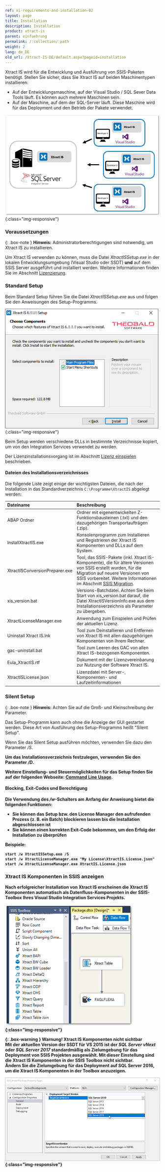 ```yaml
---
ref: xi-requirements-and-installation-02
layout: page
title: Installation
description: Installation
product: xtract-is
parent: einfuehrung
permalink: /:collection/:path
weight: 2
lang: de_DE
old_url: /Xtract-IS-DE/default.aspx?pageid=installation
---
```

Xtract IS wird für die Entwicklung und Ausführung von SSIS-Paketen benötigt. 
Stellen Sie sicher, dass Sie Xtract IS auf beiden Maschinentypen installieren:
- Auf der Entwicklungsmaschine, auf der Visual Studio / SQL Sever Data Tools läuft. Es können auch mehrere Maschinen sein.
- Auf der Maschine, auf dem der SQL-Server läuft. Diese Maschine wird für das Deployment und den Betrieb der Pakete verwendet.


![xis_client_server_generell](/img/content/xis/client_server_architektur_xis_generell.png){:class="img-responsive"}


### Voraussetzungen

{: .box-note }
**Hinweis:** Administratorberechtigungen sind notwendig, um Xtract IS zu installieren.

Um Xtract IS verwenden zu können, muss die Datei  *XtractISSetup.exe* in der lokalen Entwicklungsumgebung (Visual Studio oder SSDT)
**und** auf dem  SSIS Server ausgeführt und installiert werden. Weitere Informationen finden Sie im Abschnitt [Lizenzierung](./lizenz-einspielen).

### Standard Setup

Beim Standard Setup führen Sie die Datei *XtractISSetup.exe* aus und folgen Sie den Anweisungen des Setup-Programms. 

![XIS_Setup](/img/content/xis/xis_setup-exe.png){:class="img-responsive"}

Beim Setup werden verschiedene DLLs in bestimmte Verzeichnisse kopiert, um von den Integration Services verwendet zu werden. <br>

Der Lizenzinstallationsvorgang ist im Abschnitt [Lizenz einspielen](./lizenz-einspielen#installation-der-xtract-is-lizenz---xtractislicensejson) beschrieben.

#### Dateien des Installationsverzeichnisses

Die folgende Liste zeigt einige der wichtigsten Dateien, die nach der Installation in das Standardverzeichnis ``C:\Programme\XtractIS`` abgelegt werden:

|Dateiname | Beschreibung |
|:----|:---|
| ABAP Ordner | Ordner mit eigenentwickelten Z-Funktionsbausteinen (.txt) und den dazugehörigen Transportaufträgen (.zip).|
| InstallXtractIS.exe | Konsolenprogramm zum Installieren und Registrieren der Xtract IS Komponenten und DLLs auf dem System.|
| XtractISConversionPreparer.exe | Tool, das SSIS-Pakete (inkl. Xtract IS-Komponente), die für ältere Versionen von SSIS erstellt wurden, für die Migration auf neuere Versionen von SSIS vorbereitet. Weitere Informationen im Abschnitt [SSIS Migration](./ssis-migration).|
|xis_version.bat | Versions-Batchdatei. Achten Sie beim Start von xis_version.bat darauf, die Datei XtractISVersionInfo.exe aus dem Installationsverzeichnis als Parameter zu übergeben.|
| XtractLicenseManager.exe | Anwendung zum Einspielen und Prüfen der aktuellen Lizenz. |
|Uninstall Xtract IS.lnk| Tool zum Deinstallieren und Entfernen von Xtract IS mit allen dazugehörigen Komponenten von Ihrem Rechner. |
| gac-uninstall.bat | Tool zum Leeren des GAC von allen Xtract IS-bezogenen Komponenten.|
| Eula_XtractIS.rtf | Dokument mit der Lizenzvereinbarung zur Nutzung der Software Xtract IS.|
|XtractISLicense.json| Lizenzdatei mit Server-, Komponenten-  und Laufzeitinformationen|

### Silent Setup

{: .box-note }
**Hinweis:** Achten Sie auf die Groß- und Kleinschreibung der Parameter. 

Das Setup-Programm kann auch ohne die Anzeige der GUI gestartet werden. Diese Art von Ausführung des Setup-Programms heißt "Silent Setup". 

Wenn Sie das Silent Setup ausführen möchten, verwenden Sie dazu den Parameter */S*. <b>

Um das Installationsverzeichnis festzulegen, verwenden Sie den Parameter */D*.  

Weitere Einstellung- und Steuermöglichkeiten für das Setup finden Sie auf der folgenden Webseite: [Command Line Usage](http://nsis.sourceforge.net/Docs/Chapter3.html#3.2.1).


#### Blocking, Exit-Codes und Berechtigung

Die Verwendung des */w*-Schalters am Anfang der Anweisung bietet die folgenden Funktionen:

- Sie können das Setup bzw. den License Manager den aufrufenden Prozess (z. B. ein Batch) blockieren lassen bis die Installation abgeschlossen ist
- Sie können einen korrekten Exit-Code bekommen, um den Erfolg der Installation zu überprüfen


**Beispiele:**
```
start /w XtractISSetup.exe /S
start /w XtractLicenseManager.exe "My License\XtractIS.License.json"
start /w XtractLicenseManager.exe XtractIS.License.json
```



### Xtract IS Komponenten in SSIS anzeigen
Nach erfolgreicher Installation von Xtract IS erscheinen die Xtract IS Komponenten automatisch als Datenfluss-Komponenten in der SSIS-Toolbox Ihres Visual Studio Integration Services Projekts.

![XIS_SSIS_Toolbox](/img/content/XIS_SSIS_Toolbox.png){:class="img-responsive"}

{: .box-warning }
**Warnung! Xtract IS Komponenten nicht sichtbar**<br> Mit der aktuellen Version der SSDT für VS 2015 ist der *SQL Server vNext* oder *SQL Server 2017* standardmäßig als Zielumgebung für das Deployment von SSIS Projekten ausgewählt. Mit dieser Einstellung sind die Xtract IS Komponenten in der SSIS Toolbox nicht sichtbar. <br> Ändern Sie die Zielumgebung für das Deployment auf SQL Server 2016, um die Xtract IS Komponenten in der Toolbox anzuzeigen.

![XIS_deployment_target_version_vNext](/img/content/VS_Deployment_Target.png){:class="img-responsive"}




